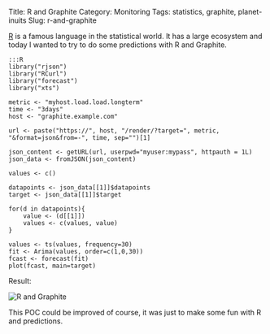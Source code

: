 Title: R and Graphite
Category: Monitoring
Tags: statistics, graphite, planet-inuits
Slug: r-and-graphite

[R](http://www.r-project.org/) is a famous language in the statistical world. It
has a large ecosystem and today I wanted to try to do some predictions with R and
Graphite.

    :::R
    library("rjson")
    library("RCurl")
    library("forecast")
    library("xts")

    metric <- "myhost.load.load.longterm"
    time <- "3days"
    host <- "graphite.example.com"

    url <- paste("https://", host, "/render/?target=", metric, "&format=json&from=-", time, sep="")[1]

    json_content <- getURL(url, userpwd="myuser:mypass", httpauth = 1L)
    json_data <- fromJSON(json_content)

    values <- c()

    datapoints <- json_data[[1]]$datapoints
    target <- json_data[[1]]$target

    for(d in datapoints){
        value <- (d[[1]])
        values <- c(values, value)
    }

    values <- ts(values, frequency=30)
    fit <- Arima(values, order=c(1,0,30))
    fcast <- forecast(fit)
    plot(fcast, main=target)


Result:

![R and Graphite](|filename|/images/r.png)

This POC could be improved of course, it was just to make some fun with R and predictions.

